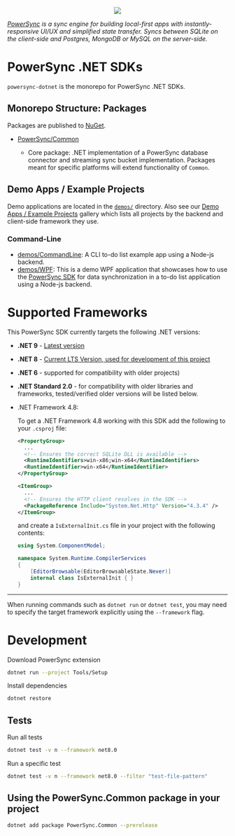 <p align="center">
  <a href="https://www.powersync.com" target="_blank"><img src="https://github.com/powersync-ja/.github/assets/7372448/d2538c43-c1a0-4c47-9a76-41462dba484f"/></a>
</p>

_[PowerSync](https://www.powersync.com) is a sync engine for building local-first apps with instantly-responsive UI/UX and simplified state transfer. Syncs between SQLite on the client-side and Postgres, MongoDB or MySQL on the server-side._

# PowerSync .NET SDKs

`powersync-dotnet` is the monorepo for PowerSync .NET SDKs.

## Monorepo Structure: Packages

Packages are published to [NuGet](https://www.nuget.org/profiles/PowerSync).

- [PowerSync/Common](./PowerSync/Common/README.md)

  - Core package: .NET implementation of a PowerSync database connector and streaming sync bucket implementation. Packages meant for specific platforms will extend functionality of `Common`.

## Demo Apps / Example Projects

Demo applications are located in the [`demos/`](./demos/) directory. Also see our [Demo Apps / Example Projects](https://docs.powersync.com/resources/demo-apps-example-projects) gallery which lists all projects by the backend and client-side framework they use.

### Command-Line

- [demos/CommandLine](./demos/CommandLine/README.md): A CLI to-do list example app using a Node-js backend.
- [demos/WPF](./demos/WPF/README.md): This is a demo WPF application that showcases how to use the [PowerSync SDK](https://www.powersync.com) for data synchronization in a to-do list application using a Node-js backend.

# Supported Frameworks

This PowerSync SDK currently targets the following .NET versions:
- **.NET 9** - [Latest version](https://dotnet.microsoft.com/en-us/download/dotnet/9.0)
-	**.NET 8** - [Current LTS Version, used for development of this project](https://dotnet.microsoft.com/en-us/download/dotnet/8.0)
- **.NET 6** - supported for compatibility with older projects)
-	**.NET Standard 2.0** - for compatibility with older libraries and frameworks, tested/verified older versions will be listed below.

- .NET Framework 4.8:
    
    To get a .NET Framework 4.8 working with this SDK add the following to your `.csproj` file:

    ```xml
    <PropertyGroup>
      ...
      <!-- Ensures the correct SQLite DLL is available -->
      <RuntimeIdentifiers>win-x86;win-x64</RuntimeIdentifiers>
      <RuntimeIdentifier>win-x64</RuntimeIdentifier>
    </PropertyGroup>

    <ItemGroup>
      ...
      <!-- Ensures the HTTP client resolves in the SDK -->
      <PackageReference Include="System.Net.Http" Version="4.3.4" /> 
    </ItemGroup>
    ```

    and create a `IsExternalInit.cs` file in your project with the following contents:
    
    ```cs
    using System.ComponentModel;

    namespace System.Runtime.CompilerServices
    {
        [EditorBrowsable(EditorBrowsableState.Never)]
        internal class IsExternalInit { }
    }
    ``` 
    
------- 

When running commands such as `dotnet run` or `dotnet test`, you may need to specify the target framework explicitly using the `--framework` flag.

# Development

Download PowerSync extension

```bash
dotnet run --project Tools/Setup    
```

Install dependencies

```bash
dotnet restore
```

## Tests

Run all tests

```bash
dotnet test -v n --framework net8.0
```

Run a specific test

```bash
dotnet test -v n --framework net8.0 --filter "test-file-pattern"  
```

## Using the PowerSync.Common package in your project
```bash
dotnet add package PowerSync.Common --prerelease
```